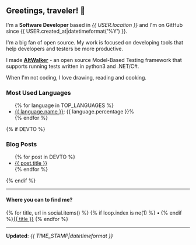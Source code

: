 <h2>Greetings, traveler! 👋</h2>

<!-- This is just the base template, feel free to change it. -->

<p>
    I'm a <strong>Software Developer</strong> based in <em>{{ USER.location }}</em>
    and I'm on GitHub since {{ USER.created_at|datetimeformat('%Y') }}.
</p>

<p>I'm a big fan of open source. My work is focused on developing tools that help developers and testers be more productive.</p>

<p>
    I made <strong><a href="https://github.com/altwalker">AltWalker</a></strong> - an open source Model-Based Testing framework that supports running tests written in python3 and .NET/C#.
</p>

<p>
    When I'm not coding, I love drawing, reading and cooking.
</p>

<h3>Most Used Languages</h3>

<ul>
{% for language in TOP_LANGUAGES %}
    <li><a href="https://github.com/search?q=user%3A{{ USER.login|urlencode }}+lang%3A{{ language.name|urlencode }}&type=code">{{ language.name }}</a>: {{ language.percentage }}%</li>
{% endfor %}
</ul>

{% if DEVTO %}
<h3>Blog Posts</h3>

<ul>
{% for post in DEVTO %}
    <li><a href="{{ post.url }}">{{ post.title }}</a></li>
{% endfor %}
</ul>
{% endif %}

----

<h4>Where you can to find me?</h4>

<p>
{% for title, url in social.items() %}
    {% if loop.index is ne(1) %}<span> <strong>•</strong> <span>{% endif %}<a href="{{ url }}">{{ title }}</a>
{% endfor %}
</p>

----

<p><strong>Updated</strong>: <em>{{ TIME_STAMP|datetimeformat }}</em></p>
